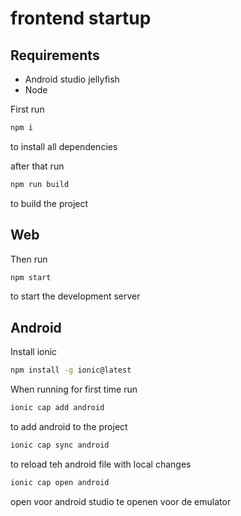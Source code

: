 # frontend startup

## Requirements
- Android studio jellyfish
- Node

First run
```bash
npm i
```
to install all dependencies

after that run
```bash
npm run build
```
to build the project




## Web
Then run

```bash
npm start
```
to start the development server


## Android

Install ionic
```bash
npm install -g ionic@latest
```
When running for first time run

```bash
ionic cap add android
```
to add android to the project


```bash
ionic cap sync android
```
to reload teh android file with local changes

```bash
ionic cap open android
```
open voor android studio te openen voor de emulator

